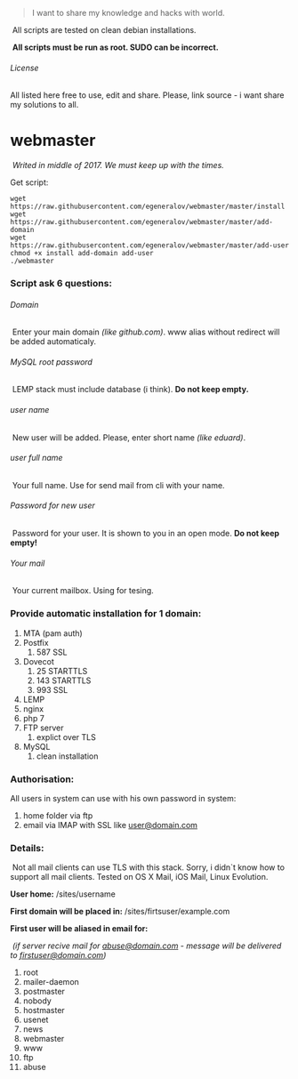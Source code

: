 > I want to share my knowledge and hacks with world.

​	All scripts are tested on clean debian installations.

​	**All scripts must be run as root. SUDO can be incorrect.** 

###### License

All listed here free to use, edit and share. Please, link source - i want share my solutions to all.


# webmaster

​	*Writed in middle of 2017. We must keep up with the times.* 

Get script:

```shell
wget https://raw.githubusercontent.com/egeneralov/webmaster/master/install
wget https://raw.githubusercontent.com/egeneralov/webmaster/master/add-domain
wget https://raw.githubusercontent.com/egeneralov/webmaster/master/add-user
chmod +x install add-domain add-user
./webmaster
```

### Script ask 6 questions:

###### Domain

​	Enter your main domain *(like github.com)*. www alias without redirect will be added automaticaly.

###### MySQL root password

​	LEMP stack must include database (i think). **Do not keep empty.**

###### user name

​	New user will be added. Please, enter short name *(like eduard)*.

###### user full name

​	Your full name. Use for send mail from cli with your name.

###### Password for new user

​	Password for your user. It is shown to you in an open mode. **Do not keep empty!**

###### Your mail

​	Your current mailbox. Using for tesing.

### Provide automatic installation for 1 domain:

1. MTA (pam auth)
 1. Postfix
    1. 587 SSL
 2. Dovecot
    1. 25 STARTTLS
    2. 143 STARTTLS
    3. 993 SSL
2. LEMP
 1. nginx
 2. php 7
3. FTP server
   1. explict over TLS
4. MySQL
   1. clean installation

### Authorisation:

All users in system can use with his own password in system:

1.  home folder via ftp
2.  email via IMAP with SSL like user@domain.com

### Details:

​	Not all mail clients can use TLS with this stack. Sorry, i didn`t know how to support all mail clients. Tested on OS X Mail, iOS Mail, Linux Evolution.

**User home:** /sites/username

**First domain will be placed in:** /sites/firtsuser/example.com

**First user will be aliased in email for:**

​	*(if server recive mail for abuse@domain.com - message will be delivered to firstuser@domain.com)*

1. root
2. mailer-daemon
3. postmaster
4. nobody
5. hostmaster
6. usenet
7. news
8. webmaster
9. www
10. ftp
11. abuse


